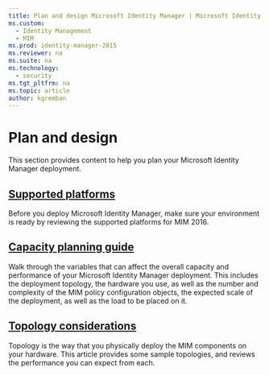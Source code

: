 ```yaml
---
title: Plan and design Microsoft Identity Manager | Microsoft Identity Manager
ms.custom:
  - Identity Management
  - MIM
ms.prod: identity-manager-2015
ms.reviewer: na
ms.suite: na
ms.technology:
  - security
ms.tgt_pltfrm: na
ms.topic: article
author: kgremban
---
```

# Plan and design
This section provides content to help you plan your Microsoft Identity Manager deployment.

## [Supported platforms](microsoft-identity-manager-2016-supported-platforms.md)
Before you deploy Microsoft Identity Manager, make sure your environment is ready by reviewing the supported platforms for MIM 2016.

## [Capacity planning guide](capacity-planning-guide.md)
Walk through the variables that can affect the overall capacity and performance of your Microsoft Identity Manager deployment. This includes the deployment topology, the hardware you use, as well as the number and complexity of the MIM policy configuration objects, the expected scale of the deployment, as well as the load to be placed on it.

## [Topology considerations](topology-considerations.md)
Topology is the way that you physically deploy the MIM components on your hardware. This article provides some sample topologies, and reviews the performance you can expect from each. 
